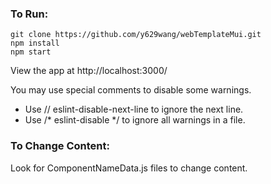 ### To Run:

```
git clone https://github.com/y629wang/webTemplateMui.git
npm install
npm start
```
View the app at http://localhost:3000/

You may use special comments to disable some warnings.
+ Use // eslint-disable-next-line to ignore the next line.
+ Use /* eslint-disable */ to ignore all warnings in a file.

### To Change Content:
Look for ComponentNameData.js files to change content.
